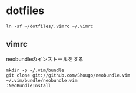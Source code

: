 # dotfiles
`ln -sf ~/dotfiles/.vimrc ~/.vimrc`

## vimrc
neobundleのインストールをする
```
mkdir -p ~/.vim/bundle
git clone git://github.com/Shougo/neobundle.vim ~/.vim/bundle/neobundle.vim
:NeoBundleInstall
```

